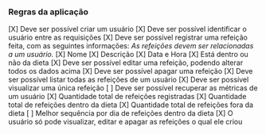 ### Regras da aplicação

[X] Deve ser possível criar um usuário
[X] Deve ser possível identificar o usuário entre as requisições
[X] Deve ser possível registrar uma refeição feita, com as seguintes informações: *As refeições devem ser relacionadas a um usuário.*
    [X] Nome
    [X] Descrição
    [X] Data e Hora
    [X] Está dentro ou não da dieta
[X] Deve ser possível editar uma refeição, podendo alterar todos os dados acima
[X] Deve ser possível apagar uma refeição
[X] Deve ser possível listar todas as refeições de um usuário
[X] Deve ser possível visualizar uma única refeição
[ ] Deve ser possível recuperar as métricas de um usuário
    [X] Quantidade total de refeições registradas
    [X] Quantidade total de refeições dentro da dieta
    [X] Quantidade total de refeições fora da dieta
    [ ] Melhor sequência por dia de refeições dentro da dieta
[X] O usuário só pode visualizar, editar e apagar as refeições o qual ele criou